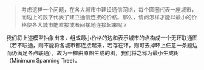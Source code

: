 > 考虑这样一个问题，在各大城市中建设通信网络，每个圆圈代表一座城市，而边上的数字代表了建立通信连接的价格。那么，请问怎样才能以最小的价格使各大城市能直接或者间接地连接起来呢？

我们将上述模型抽象出来，组成最小价格的边和表示城市的点构成一个无环联通图（若不联通，则不能将各城市都连接起来，若存在环，则可去掉环上任意一条题边而仍满足各点联通），故为一棵由原图生成的树，我们将之称为最小生成树（Minimum Spanning Tree）。





